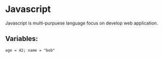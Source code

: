 # Javascript

Javascript is multi-purpuese language focus on develop web application. 

## Variables: 
`
age = 42;
name = "bob"
`
    
    
    
    